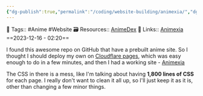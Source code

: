 ```yaml
---
{"dg-publish":true,"permalink":"/coding/website-building/animexia/","dgPassFrontmatter":true,"noteIcon":"3","created":"2023-12-17T09:18:04.892+05:30","updated":"2023-12-17T09:45:58.718+05:30"}
---
```


🧶 Tags:: #Anime #Website
🗃 Resources:: [AnimeDex](https://github.com/ooexiaoo/AnimeDex)
🔗 Links:: [Animexia](https://animexia.pages.dev/)
==2023-12-16 - 02:20==

I found this awesome repo on GitHub that have a prebuilt anime site. So I thought I should deploy my own on [Cloudflare pages](https://pages.cloudflare.com/), which was easy enough to do in a few minutes, and then I had a working site - [Animexia](https://animexia.pages.dev/)

The CSS in there is a mess, like I'm talking about having **1,800 lines of CSS** for each page. I really don't want to clean it all up, so I'll just keep it as it is, other than changing a few minor things.